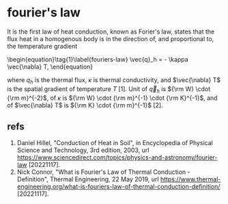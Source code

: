 # fourier's law
It is the first law of heat conduction, known as Forier's law, states that the flux heat in a homogenous body is in the direction of, and proportional to, the temperature gradient

\begin{equation}\tag{1}\label{fouriers-law}
\vec{q}_h = - \kappa \vec{\nabla} T,
\end{equation}

where $q_h$ is the thermal flux, $\kappa$ is thermal conductivity, and $\vec{\nabla} T$ is the spatial gradient of temperature $T$ [1]. Unit of $\vec{q}_h$ is ${\rm W} \cdot {\rm m}^{-2}$, of $\kappa$ is ${\rm W} \cdot {\rm m}^{-1} \cdot {\rm K}^{-1}$, and of $\vec{\nabla} T$ is ${\rm K} \cdot {\rm m}^{-1}$ [2].


## refs
1. Daniel Hillel, "Conduction of Heat in Soil", in Encyclopedia of Physical Science and Technology, 3rd edition, 2003, url https://www.sciencedirect.com/topics/physics-and-astronomy/fourier-law [20221117].
2. Nick Connor, "What is Fourier's Law of Thermal Conduction - Definition", Thermal Engineering, 22 May 2019, url https://www.thermal-engineering.org/what-is-fouriers-law-of-thermal-conduction-definition/ [20221117].
